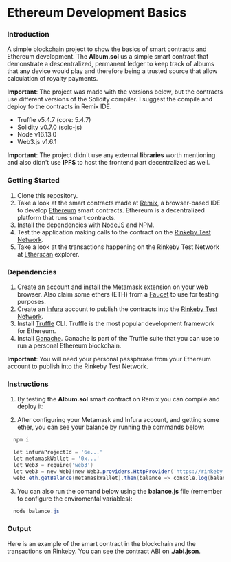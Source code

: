 # Ethereum Development Basics

### Introduction

A simple blockchain project to show the basics of smart contracts and Ethereum development. The **Album.sol** us a simple smart contract that demonstrate a descentralized, permanent ledger to keep track of albums that any device would play and therefore being a trusted source that allow calculation of royalty payments.

**Important**: The project was made with the versions below, but the contracts use different versions of the Solidity compiler. I suggest the compile and deploy fo the contracts in Remix IDE.

- Truffle v5.4.7 (core: 5.4.7)
- Solidity v0.7.0 (solc-js)
- Node v16.13.0
- Web3.js v1.6.1

**Important**: The project didn't use any external **libraries** worth mentioning and also didn't use **IPFS** to host the frontend part decentralized as well.

### Getting Started

1. Clone this repository.
2. Take a look at the smart contracts made at [Remix](https://remix.ethereum.org/), a browser-based IDE to develop [Ethereum](https://ethereum.org/en/) smart contracts. Ethereum is a decentralized platform that runs smart contracts.
3. Install the dependencies with [NodeJS](https://nodejs.org/en/) and NPM.
4. Test the application making calls to the contract on the [Rinkeby Test Network](https://rinkeby.etherscan.io/).
5. Take a look at the transactions happening on the Rinkeby Test Network at [Etherscan](https://rinkeby.etherscan.io/) explorer.

### Dependencies

1. Create an account and install the [Metamask](https://metamask.io/) extension on your web browser. Also claim some ethers (ETH) from a [Faucet](https://faucet.dimensions.network/) to use for testing purposes.
2. Create an [Infura](https://infura.io/) account to publish the contracts into the [Rinkeby Test Network](https://rinkeby.etherscan.io/).
3. Install [Truffle](https://www.trufflesuite.com/truffle) CLI. Truffle is the most popular development framework for Ethereum.
4. Install [Ganache](https://www.trufflesuite.com/ganache). Ganache is part of the Truffle suite that you can use to run a personal Ethereum blockchain.

**Important**: You will need your personal passphrase from your Ethereum account to publish into the Rinkeby Test Network.

### Instructions

1. By testing the **Album.sol** smart contract on Remix you can compile and deploy it:

2. After configuring your Metamask and Infura account, and getting some ether, you can see your balance by running the commands below:

```powershell
  npm i
```

```powershell
  let infuraProjectId = '6e...'
  let metamaskWallet = '0x...'
  let Web3 = require('web3')
  let web3 = new Web3(new Web3.providers.HttpProvider('https://rinkeby.infura.io/v3/' + infuraProjectId))
  web3.eth.getBalance(metamaskWallet).then(balance => console.log(balance))
```

3. You can also run the comand below using the **balance.js** file (remember to configure the enviromental variables):

```powershell
  node balance.js
```

### Output

Here is an example of the smart contract in the blockchain and the transactions on Rinkeby. You can see the contract ABI on **./abi.json**.
